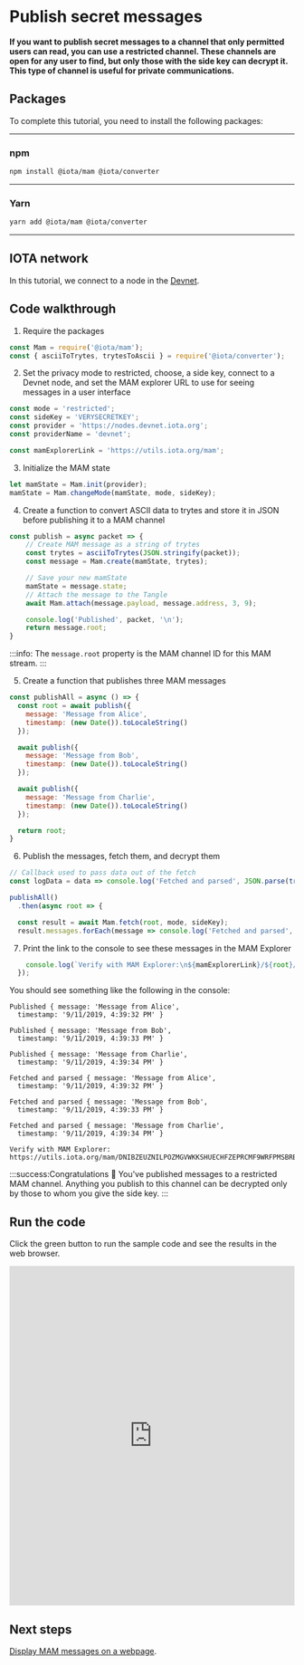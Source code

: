 # Publish secret messages

**If you want to publish secret messages to a channel that only permitted users can read, you can use a restricted channel. These channels are open for any user to find, but only those with the side key can decrypt it. This type of channel is useful for private communications.**

## Packages

To complete this tutorial, you need to install the following packages:

--------------------
### npm
```bash
npm install @iota/mam @iota/converter
```
---
### Yarn
```bash
yarn add @iota/mam @iota/converter
```
--------------------

## IOTA network

In this tutorial, we connect to a node in the [Devnet](root://getting-started/1.1/networks/overview.md).

## Code walkthrough

1. Require the packages

  ```js
  const Mam = require('@iota/mam');
  const { asciiToTrytes, trytesToAscii } = require('@iota/converter');
  ```

2. Set the privacy mode to restricted, choose, a side key, connect to a Devnet node, and set the MAM explorer URL to use for seeing messages in a user interface

  ```js
  const mode = 'restricted';
  const sideKey = 'VERYSECRETKEY';
  const provider = 'https://nodes.devnet.iota.org';
  const providerName = 'devnet';

  const mamExplorerLink = 'https://utils.iota.org/mam';
  ```

3. Initialize the MAM state

  ```js
  let mamState = Mam.init(provider);
  mamState = Mam.changeMode(mamState, mode, sideKey);
  ```

4. Create a function to convert ASCII data to trytes and store it in JSON before publishing it to a MAM channel

  ```js
  const publish = async packet => {
      // Create MAM message as a string of trytes
      const trytes = asciiToTrytes(JSON.stringify(packet));
      const message = Mam.create(mamState, trytes);

      // Save your new mamState
      mamState = message.state;
      // Attach the message to the Tangle
      await Mam.attach(message.payload, message.address, 3, 9);

      console.log('Published', packet, '\n');
      return message.root;
  }
  ```

  :::info:
  The `message.root` property is the MAM channel ID for this MAM stream.
  :::

5. Create a function that publishes three MAM messages

  ```js
  const publishAll = async () => {
    const root = await publish({
      message: 'Message from Alice',
      timestamp: (new Date()).toLocaleString()
    });

    await publish({
      message: 'Message from Bob',
      timestamp: (new Date()).toLocaleString()
    });

    await publish({
      message: 'Message from Charlie',
      timestamp: (new Date()).toLocaleString()
    });

    return root;
  }
  ```

6. Publish the messages, fetch them, and decrypt them

  ```js
  // Callback used to pass data out of the fetch
  const logData = data => console.log('Fetched and parsed', JSON.parse(trytesToAscii(data)), '\n');

  publishAll()
    .then(async root => {

    const result = await Mam.fetch(root, mode, sideKey);
    result.messages.forEach(message => console.log('Fetched and parsed', JSON.parse(trytesToAscii(message)), '\n'));
  ```

7. Print the link to the console to see these messages in the MAM Explorer

  ```js
      console.log(`Verify with MAM Explorer:\n${mamExplorerLink}/${root}/${mode}/${sideKey.padEnd(81, '9')}/${providerName}\n`);
    });
  ```

You should see something like the following in the console:

```
Published { message: 'Message from Alice',
  timestamp: '9/11/2019, 4:39:32 PM' }

Published { message: 'Message from Bob',
  timestamp: '9/11/2019, 4:39:33 PM' }

Published { message: 'Message from Charlie',
  timestamp: '9/11/2019, 4:39:34 PM' }

Fetched and parsed { message: 'Message from Alice',
  timestamp: '9/11/2019, 4:39:32 PM' }

Fetched and parsed { message: 'Message from Bob',
  timestamp: '9/11/2019, 4:39:33 PM' }

Fetched and parsed { message: 'Message from Charlie',
  timestamp: '9/11/2019, 4:39:34 PM' }

Verify with MAM Explorer:
https://utils.iota.org/mam/DNIBZEUZNILPOZMGVWKKSHUECHFZEPRCMF9WRFPMSBRBKZWFFTTBIUYQNUBYB9NPHGHU9KPVRH9HD9JXO/restricted/VERYSECRETKEY99999999999999999999999999999999999999999999999999999999999999999999/devnet
```

:::success:Congratulations :tada:
You've published messages to a restricted MAM channel. Anything you publish to this channel can be decrypted only by those to whom you give the side key.
:::

## Run the code

Click the green button to run the sample code and see the results in the web browser.

<iframe height="600px" width="100%" src="https://repl.it/@jake91/MAM-restricted?lite=true" scrolling="no" frameborder="no" allowtransparency="true" allowfullscreen="true" sandbox="allow-forms allow-pointer-lock allow-popups allow-same-origin allow-scripts allow-modals"></iframe>

## Next steps

[Display MAM messages on a webpage](../js/create-mam-webpage.md).
